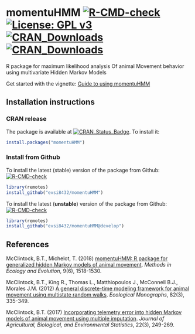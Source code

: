 # momentuHMM  [![R-CMD-check](https://github.com/bmcclintock/momentuHMM/workflows/R-CMD-check/badge.svg)](https://github.com/bmcclintock/momentuHMM/actions) [![License: GPL v3](https://img.shields.io/badge/License-GPL%20v3-blue.svg)](https://www.gnu.org/licenses/gpl-3.0) [![CRAN_Downloads](https://cranlogs.r-pkg.org/badges/momentuHMM)](https://cran.r-project.org/package=momentuHMM) [![CRAN_Downloads](https://cranlogs.r-pkg.org/badges/grand-total/momentuHMM)](https://cran.r-project.org/package=momentuHMM)

R package for maximum likelihood analysis Of animal Movement behavior using multivariate Hidden Markov Models 

Get started with the vignette: [Guide to using momentuHMM](https://cran.r-project.org/package=momentuHMM/vignettes/momentuHMM.pdf)

## Installation instructions

### CRAN release
The package is available at [![CRAN_Status_Badge](https://www.r-pkg.org/badges/version/momentuHMM)](https://cran.r-project.org/package=momentuHMM). To install it:
``` R
install.packages("momentuHMM")
```

### Install from Github
To install the latest (stable) version of the package from Github: [![R-CMD-check](https://github.com/bmcclintock/momentuHMM/workflows/R-CMD-check/badge.svg)](https://github.com/bmcclintock/momentuHMM/actions)
``` R
library(remotes)
install_github("evsi8432/momentuHMM")
```

To install the latest (**unstable**) version of the package from Github: [![R-CMD-check](https://github.com/bmcclintock/momentuHMM/actions/workflows/r.yml/badge.svg?branch=develop)](https://github.com/bmcclintock/momentuHMM/actions/workflows/r.yml)
``` R
library(remotes)
install_github("evsi8432/momentuHMM@develop")
```

## References
McClintock, B.T., Michelot, T. (2018) [momentuHMM: R package for generalized hidden Markov models of animal movement](http://dx.doi.org/10.1111/2041-210X.12995). *Methods in Ecology and Evolution*, 9(6), 1518-1530.

McClintock, B.T., King R., Thomas L., Matthiopoulos J., McConnell B.J., Morales J.M. (2012) [A general discrete-time modeling framework for animal movement using multistate random walks](https://doi.org/10.1890/11-0326.1). *Ecological Monographs*, 82(3), 335-349.

McClintock, B.T. (2017) [Incorporating telemetry error into hidden Markov models of animal movement using multiple imputation](https://link.springer.com/article/10.1007/s13253-017-0285-6). *Journal of Agricultural, Biological, and Environmental Statistics*, 22(3), 249-269.
